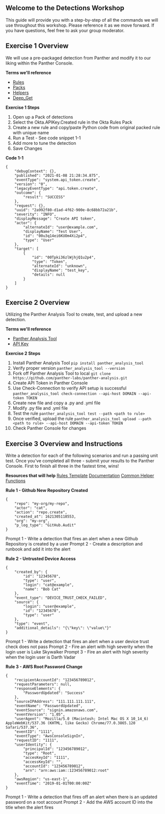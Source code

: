 ## Welcome to the Detections Workshop
This guide will provide you with a step-by-step of all the commands we will use throughout this workshop. Please reference it as we move forward. If you have questions, feel free to ask your group moderator.





## Exercise 1 Overview
We will use a pre-packaged detection from Panther and modify it to our liking within the Panther Console.

**Terms we'll reference**
- [Rules](https://docs.panther.com/writing-detections/rules)
- [Packs](https://docs.panther.com/writing-detections/detection-packs)
- [Helpers](https://docs.panther.com/writing-detections/globals?q=helpers)
- [Deep_Get](https://docs.panther.com/writing-detections/globals#deep_get)

**Exercise 1 Steps**
1. Open up a Pack of detections
2. Select the Okta.APIKey.Created rule in the Okta Rules Pack
3. Create a new rule and copy/paste Python code from original packed rule with unique name
4. Run a Test - See code snippet 1-1
5. Add more to tune the detection 
6. Save Changes


**Code 1-1**
```
{
	"debugContext": {},
	"published": "2021-01-08 21:28:34.875",
	"eventType": "system.api_token.create",
	"version": "0",
	"legacyEventType": "api.token.create",
	"outcome": {
		"result": "SUCCESS"
	},
	"request": {},
	"uuid": "2a992f80-d1ad-4f62-900e-8c68bb72a21b",
	"severity": "INFO",
	"displayMessage": "Create API token",
	"actor": {
		"alternateId": "user@example.com",
		"displayName": "Test User",
		"id": "00u3q14ei6KUOm4Xi2p4",
		"type": "User"
	},
	"target": [
		{
			"id": "00Tpki36zlWjhjQ1u2p4",
			"type": "Token",
			"alternateId": "unknown",
			"displayName": "test_key",
			"details": null
		}
	]
}
```








## Exercise 2 Overview
Utilizing the Panther Analysis Tool to create, test, and upload a new detection. 


**Terms we'll reference**
- [Panther Analysis Tool](https://docs.panther.com/panther-developer-workflows/panther-analysis-tool#overview)
- [API Key](https://docs.panther.com/panther-developer-workflows/api#how-to-use-panthers-api)


**Exercise 2 Steps**
1. Install Panther Analysis Tool 
```pip install panther_analysis_tool```
2. Verify proper version 
```panther_analysis_tool --version```
3. Fork off Panther Analysis Tool to local 
```git clone https://github.com/panther-labs/panther-analysis.git```
4. Create API Token in Panther Console 
5. Use Check-Connection to verify API setup is successful
```panther_analysis_tool check-connection --api-host DOMAIN --api-token TOKEN```
6. Create new file and copy a .py and .yml file
7. Modify .py file and .yml file
8. Test the rule
```panther_analysis_tool test --path <path to rule>```
9. Once verified, upload the rule
```panther_analysis_tool upload --path <path to rule> --api-host DOMAIN --api-token TOKEN```
10. Check Panther Console for changes









## Exercise 3 Overview and Instructions
Write a detection for each of the following scenarios and run a passing unit test. Once you've completed all three - submit your results to the Panther Console. First to finish all three in the fastest time, wins!

**Resources that will help**
[Rules Template](https://github.com/panther-labs/panther-analysis/blob/master/templates/example_rule.py)
[Documentation](https://docs.panther.com/)
[Common Helper Functions](https://docs.panther.com/writing-detections/globals#common-helpers)


**Rule 1 - Github New Repository Created**
```
{
	"repo": "my-org/my-repo",
	"actor": "cat",
	"action": "repo.create",
	"created_at": 1621305118553,
	"org": "my-org",
	"p_log_type": "GitHub.Audit"
}
```

Prompt 1 - Write a detection that fires an alert when a new Github Repository is created by a user 
Prompt 2 - Create a description and runbook and add it into the alert





**Rule 2 - Untrusted Device Access**
```
{
	"created_by": {
		"id": "12345678",
		"type": "user",
		"login": "cat@example",
		"name": "Bob Cat"
	},
	"event_type": "DEVICE_TRUST_CHECK_FAILED",
	"source": {
		"login": "user@example",
		"id": "12345678",
		"type": "user"
	},
	"type": "event",
	"additional_details": "{\"key\": \"value\"}"
}
```



Prompt 1 - Write a detection that fires an alert when a user device trust check does not pass
Prompt 2 - Fire an alert with high severity when the login user is Luke Skywalker
Prompt 3 - Fire an alert with high severity when the login user is Darth Vadar







**Rule 3 - AWS Root Password Change**
```
{
	"recipientAccountId": "123456789012",
	"requestParameters": null,
	"responseElements": {
		"PasswordUpdated": "Success"
	},
	"sourceIPAddress": "111.111.111.111",
	"eventName": "PasswordUpdated",
	"eventSource": "signin.amazonaws.com",
	"eventVersion": "1.05",
	"userAgent": "Mozilla/5.0 (Macintosh; Intel Mac OS X 10_14_6) AppleWebKit/537.36 (KHTML, like Gecko) Chrome/77.0.3865.120 Safari/537.36",
	"eventID": "1111",
	"eventType": "AwsConsoleSignIn",
	"requestID": "1111",
	"userIdentity": {
		"principalId": "123456789012",
		"type": "Root",
		"accesKeyId": "1111",
		"accessKeyId": "",
		"accountId": "123456789012",
		"arn": "arn:aws:iam::123456789012:root"
	},
	"awsRegion": "us-east-1",
	"eventTime": "2019-01-01T00:00:00Z"
}
```


Prompt 1 - Write a detection that fires off an alert when there is an updated password on a root account 
Prompt 2 - Add the AWS account ID into the title when the alert fires











